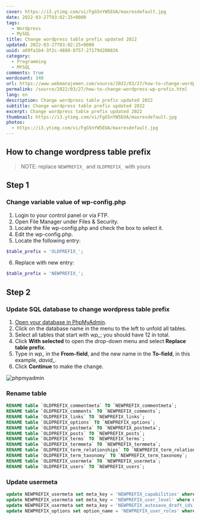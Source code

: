 ```yaml
---
cover: https://i3.ytimg.com/vi/FgG5nYW5EUA/maxresdefault.jpg
date: 2022-03-27T03:02:25+0000
tags:
  - Wordpress
  - MySQL
title: Change wordpress table prefix updated 2022
updated: 2022-03-27T03:02:25+0000
uuid: a69fa1b4-3f2c-4888-8757-27179d208826
category:
  - Programming
  - MYSQL
comments: true
wordcount: 340
url: https://www.webmanajemen.com/source/2022/03/27/how-to-change-wordpress-wp-prefix.html
permalink: /source/2022/03/27/how-to-change-wordpress-wp-prefix.html
lang: en
description: Change wordpress table prefix updated 2022
subtitle: Change wordpress table prefix updated 2022
excerpt: Change wordpress table prefix updated 2022
thumbnail: https://i3.ytimg.com/vi/FgG5nYW5EUA/maxresdefault.jpg
photos:
  - https://i3.ytimg.com/vi/FgG5nYW5EUA/maxresdefault.jpg
---
```


## How to change wordpress table prefix
> NOTE: replace `NEWPREFIX_` and `OLDPREFIX_` with yours

## Step 1
### Change variable value of wp-config.php
1. Login to your control panel or via FTP.
2. Open File Manager under Files & Security.
3. Locate the file wp-config.php and check the box to select it.
4. Edit the wp-config.php.
5. Locate the following entry:
```php
$table_prefix = 'OLDPREFIX_';
```
6. Replace with new entry:
```php
$table_prefix = 'NEWPREFIX_';
```

## Step 2
### Update SQL database to change wordpress table prefix
1.  [Open your database in PhpMyAdmin](/p/search.html?q=access+database+phpmyadmin).
2.  Click on the database name in the menu to the left to unfold all tables.
3.  Select all tables that start with *wp_*; you should have 12 in total.
4.  Click **With selected** to open the drop-down menu and select **Replace table prefix**.
5.  Type in *wp_* in the **From-field**, and the new name in the **To-field**, in this example, *david_*.
6.  Click **Continue** to make the change.

![phpmyadmin](https://help.one.com/hc/article_attachments/360003288777/table-prefix-database.png)

### Rename table
```sql
RENAME table `OLDPREFIX_commentmeta` TO `NEWPREFIX_commentmeta`;
RENAME table `OLDPREFIX_comments` TO `NEWPREFIX_comments`;
RENAME table `OLDPREFIX_links` TO `NEWPREFIX_links`;
RENAME table `OLDPREFIX_options` TO `NEWPREFIX_options`;
RENAME table `OLDPREFIX_postmeta` TO `NEWPREFIX_postmeta`;
RENAME table `OLDPREFIX_posts` TO `NEWPREFIX_posts`;
RENAME table `OLDPREFIX_terms` TO `NEWPREFIX_terms`;
RENAME table `OLDPREFIX_termmeta` TO `NEWPREFIX_termmeta`;
RENAME table `OLDPREFIX_term_relationships` TO `NEWPREFIX_term_relationships`;
RENAME table `OLDPREFIX_term_taxonomy` TO `NEWPREFIX_term_taxonomy`;
RENAME table `OLDPREFIX_usermeta` TO `NEWPREFIX_usermeta`;
RENAME table `OLDPREFIX_users` TO `NEWPREFIX_users`;
```
### Update usermeta
```sql
update NEWPREFIX_usermeta set meta_key = 'NEWPREFIX_capabilities' where meta_key = 'OLDPREFIX_capabilities';
update NEWPREFIX_usermeta set meta_key = 'NEWPREFIX_user_level' where meta_key = 'OLDPREFIX_user_level';
update NEWPREFIX_usermeta set meta_key = 'NEWPREFIX_autosave_draft_ids' where meta_key = 'OLDPREFIX_autosave_draft_ids';
update NEWPREFIX_options set option_name = 'NEWPREFIX_user_roles' where option_name = 'OLDPREFIX_user_roles';
```

